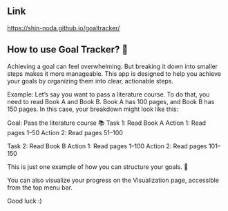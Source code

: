 ## Link
https://shin-noda.github.io/goaltracker/

## How to use Goal Tracker? 🎯
Achieving a goal can feel overwhelming. But breaking it down into smaller steps makes it more manageable. This app is designed to help you achieve your goals by organizing them into clear, actionable steps.

Example:
Let’s say you want to pass a literature course. To do that, you need to read Book A and Book B. Book A has 100 pages, and Book B has 150 pages. In this case, your breakdown might look like this:

Goal: Pass the literature course 📚
Task 1: Read Book A
Action 1: Read pages 1–50
Action 2: Read pages 51–100

Task 2: Read Book B
Action 1: Read pages 1–100
Action 2: Read pages 101–150

This is just one example of how you can structure your goals. 💪

You can also visualize your progress on the Visualization page, accessible from the top menu bar.

Good luck :)
